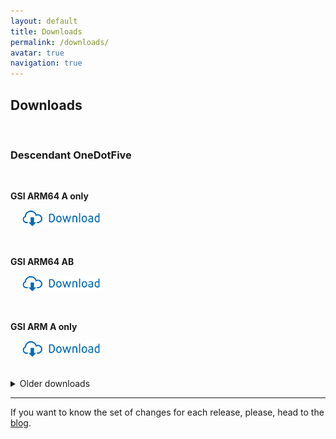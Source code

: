 ```yaml
---
layout: default
title: Downloads
permalink: /downloads/
avatar: true
navigation: true
---
```

## Downloads
<br>

### __Descendant OneDotFive__

<br>

__GSI ARM64 A only__

&emsp; <a href="https://bit.ly/onedotfiveaonly"><img src="/assets/download.png" style="width: 25%"></a>

<br>

__GSI ARM64 AB__

&emsp; <a href="https://bit.ly/onedotfiveab"><img src="/assets/download.png" style="width: 25%"></a>

<br>

__GSI ARM A only__

&emsp; <a href="https://bit.ly/onedotfivearm"><img src="/assets/download.png" style="width: 25%"></a>

<br>

<details>
  <p><summary>Older downloads</summary></p>
 
### __Descendant OneDotFour__

<br>

__GSI ARM64 A only__

* [Download here](https://drive.google.com/open?id=1dpeGCkkhjRIyua5FcORr4eOxH_Mi0S3R)

__GSI ARM64 AB__

* [Download here](https://drive.google.com/open?id=1HswI5oX1wt0yCTTQQ9gcWvJYPxD5sU-x)

__GSI ARM A only__

* [Download here](https://drive.google.com/open?id=1Yjp3RXhCh4HNgjKOFzgy-QUMEjPT6f18)

---
  
### __Descendant OneDotThree__

<br>

__GSI ARM64 A only__

* [Download here](https://drive.google.com/open?id=1QoWG349BZd1ZAY7DdRCKQdfxEpoQaeXF)

__GSI ARM64 AB__

* [Download here](https://drive.google.com/open?id=13Ei2A2nYUEqjvfr9wcqESZg5FSFuJZAd)

__GSI ARM A only__

* [Download here](https://drive.google.com/open?id=1VDxjS-L0bAA604jxb2Fi6inTJQugJkEn)

---
  
### __Descendant OneDotTwo__

<br>

#### GSI ARM64 A only

* [Download here](https://drive.google.com/open?id=1-pxbGdHrdS7xicNqr9OJmHhY1IApZQeS)

#### GSI ARM64 AB

* [Download here](https://drive.google.com/open?id=1_Q_SWZpPWIPg8iKwvpyE8a8Q3daEnGe6)

---

### __Descendant OneDotOne__

<br>

#### GSI ARM64 A only

* [Download here](https://drive.google.com/open?id=187V7yq7yGmaIG6n-X1SIfCflWcaFgdXQ)

#### GSI ARM64 AB

* [Download here](https://drive.google.com/open?id=1BqPalGTwY_kwaAyL2JFRzozkSihgJQHg)

---

### Descendant OneDotZero

<br>

#### GSI ARM64 A only

* [Download here](https://drive.google.com/open?id=1L6O1m6MheQaYDoc0wFgjssIfFCzcPgov)

#### GSI ARM64 AB

* [Download here](https://drive.google.com/open?id=1jOa3xY6SXwe-zXd0aR6Nd-knEYDmW4vl)
</details>

---

If you want to know the set of changes for each release, please, head to the [blog](https://descendant.github.io/blog/).

